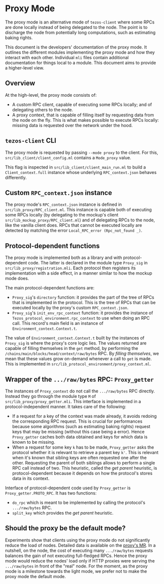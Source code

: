 # Proxy Mode

The proxy mode is an alternative mode of `tezos-client` where some RPCs
are done locally instead of being delegated to the node. The point
is to discharge the node from potentially long computations, such as
estimating baking rights.

This document is the developers' documentation of the proxy mode.
It outlines the different modules implementing the proxy mode and how
they interact with each other. Individual `mli` files contain
additional documentation for things local to a module. This document
aims to provide a higher-level view.

## Overview

At the high-level, the proxy mode consists of:

* A custom RPC client, capable of executing some RPCs locally; and
  of delegating others to the node.
* A proxy context, that is capable of filling itself by requesting
  data from the node on the fly. This is what makes possible to
  execute RPCs locally: missing data is requested over the network
  under the hood.

## `tezos-client` CLI

The proxy mode is requested by passing `--mode proxy` to the client. For
this, `src/lib_client/client_config.ml` contains a `Mode_proxy` value.

This flag is inspected in `src/lib_client/client_main_run.ml` to build
a `Client_context.full` instance whose underlying `RPC_context.json`
behaves differently.

## Custom `RPC_context.json` instance

The proxy mode's `RPC_context.json` instance is defined
in `src/lib_proxy/RPC_client.ml`. This instance is capable both
of executing some RPCs locally (by delegating to the mockup's client
`src/lib_mockup_proxy/RPC_client.ml`) and of delegating RPCs to the
node, like the vanilla client does. RPCs that cannot be executed locally
are detected by matching the error `Local_RPC_error (Rpc_not_found _)`.

## Protocol-dependent functions

The proxy mode is implemented both as a library and with protocol-dependent
code. The latter is declared in the module type `Proxy_sig` in
`src/lib_proxy/registration.mli`. Each protocol then registers its
implementation with a side effect, in a manner similar to how the mockup
mode does.

The main protocol-dependent functions are:

* `Proxy_sig`'s `directory` function: it provides the part of the tree
  of RPCs that is implemented in the protocol. This is the tree of RPCs that
  can be executed locally by the proxy's custom `RPC_context.json`.
* `Proxy_sig`'s `init_env_rpc_context` function: it provides the
  instance of `Tezos_protocol_environment.rpc_context` to use when
  doing an RPC call. This record's main field is an instance of
  `Environment_context.Context.t`.

The value of `Environment_context.Context.t` built by the instances of
`Proxy_sig` is where the proxy's core logic lies. The values returned
are capable of filling themselves in the `get` method, by performing
the `/chains/main/blocks/head/context/raw/bytes` RPC. By _filling themselves_,
we mean that these values grow on-demand whenever a call to `get` is made.
This is implemented in `src/lib_protocol_environment/proxy_context.ml`.

## Wrapper of the `.../raw/bytes` RPC: `Proxy_getter`

The instances of `Proxy_context` do not call the `.../raw/bytes` RPC directly.
Instead they go through the module type `M` of `src/lib_proxy/proxy_getter.mli`.
This interface is implemented in a protocol-independent manner.
It takes care of the following:

* If a request for a key of the context was made already, it avoids redoing
  the corresponding RPC request. This is crucial for performances because
  some algorithms (such as estimating baking rights) request keys
  that may be missing (without this case being a error). Hence
  `Proxy_getter` caches both data obtained and keys for which data is known
  to be missing.
* When a request for some key `k` has to be made, `Proxy_getter` asks the
  protocol whether it is relevant to retrieve a parent key `k'`. This is
  relevant when it's known that sibling keys are often requested one
  after the other. Requesting the parent of both siblings allows to
  perform a single RPC call instead of two. This heuristic, called
  the _get parent_ heuristic, is protocol-dependent because it
  depends on how the protocol's stores data in its context.

Interface of protocol-dependent code used by `Proxy_getter` is
`Proxy_getter.PROTO_RPC`. It has two functions:

* `do_rpc` which is meant to be implemented by calling
  the protocol's `.../raw/bytes` RPC.
* `split_key` which provides the _get parent_ heuristic.

## Should the proxy be the default mode?

Experiments show that clients using the proxy mode do not significantly
reduce the load of nodes. Detailed data is available on the
[proxy's MR](https://gitlab.com/tezos/tezos/-/merge_requests/1943).
In a nutshell, on the node, the cost of executing many `.../raw/bytes` requests
balances the gain of not executing full-fledged RPCs. Hence the proxy mode would
reduce the nodes' load only if HTTP proxies were serving the `.../raw/bytes`
in front of the "real" node. For the moment, as the proxy mode is a milestone
towards the light mode, we prefer not to make the proxy mode the default mode.
